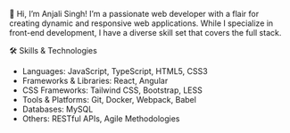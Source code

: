 👋 Hi, I’m Anjali Singh! I’m a passionate web developer with a flair for creating dynamic and responsive web applications. While I specialize in front-end development, I have a diverse skill set that covers the full stack.

🛠️ Skills & Technologies

-  Languages: JavaScript, TypeScript, HTML5, CSS3
-  Frameworks & Libraries: React, Angular
-  CSS Frameworks: Tailwind CSS, Bootstrap, LESS
-  Tools & Platforms: Git, Docker, Webpack, Babel
-  Databases: MySQL
-  Others: RESTful APIs, Agile Methodologies
<!---
Anjali1806/Anjali1806 is a ✨ special ✨ repository because its `README.md` (this file) appears on your GitHub profile.
You can click the Preview link to take a look at your changes.
--->
